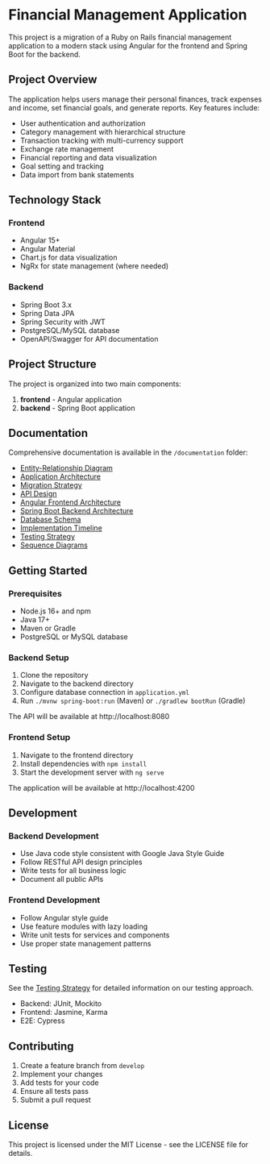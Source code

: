 # Financial Management Application

This project is a migration of a Ruby on Rails financial management application to a modern stack using Angular for the frontend and Spring Boot for the backend.

## Project Overview

The application helps users manage their personal finances, track expenses and income, set financial goals, and generate reports. Key features include:

- User authentication and authorization
- Category management with hierarchical structure
- Transaction tracking with multi-currency support
- Exchange rate management
- Financial reporting and data visualization
- Goal setting and tracking
- Data import from bank statements

## Technology Stack

### Frontend
- Angular 15+
- Angular Material
- Chart.js for data visualization
- NgRx for state management (where needed)

### Backend
- Spring Boot 3.x
- Spring Data JPA
- Spring Security with JWT
- PostgreSQL/MySQL database
- OpenAPI/Swagger for API documentation

## Project Structure

The project is organized into two main components:

1. **frontend** - Angular application
2. **backend** - Spring Boot application

## Documentation

Comprehensive documentation is available in the `/documentation` folder:

- [Entity-Relationship Diagram](documentation/entity-relationship-diagram.md)
- [Application Architecture](documentation/application-architecture.md)
- [Migration Strategy](documentation/migration-strategy.md)
- [API Design](documentation/api-design.md)
- [Angular Frontend Architecture](documentation/angular-frontend-architecture.md)
- [Spring Boot Backend Architecture](documentation/spring-boot-backend-architecture.md)
- [Database Schema](documentation/database-schema.md)
- [Implementation Timeline](documentation/implementation-timeline.md)
- [Testing Strategy](documentation/testing-strategy.md)
- [Sequence Diagrams](documentation/sequence-diagrams.md)

## Getting Started

### Prerequisites

- Node.js 16+ and npm
- Java 17+
- Maven or Gradle
- PostgreSQL or MySQL database

### Backend Setup

1. Clone the repository
2. Navigate to the backend directory
3. Configure database connection in `application.yml`
4. Run `./mvnw spring-boot:run` (Maven) or `./gradlew bootRun` (Gradle)

The API will be available at http://localhost:8080

### Frontend Setup

1. Navigate to the frontend directory
2. Install dependencies with `npm install`
3. Start the development server with `ng serve`

The application will be available at http://localhost:4200

## Development

### Backend Development

- Use Java code style consistent with Google Java Style Guide
- Follow RESTful API design principles
- Write tests for all business logic
- Document all public APIs

### Frontend Development

- Follow Angular style guide
- Use feature modules with lazy loading
- Write unit tests for services and components
- Use proper state management patterns

## Testing

See the [Testing Strategy](documentation/testing-strategy.md) for detailed information on our testing approach.

- Backend: JUnit, Mockito
- Frontend: Jasmine, Karma
- E2E: Cypress

## Contributing

1. Create a feature branch from `develop`
2. Implement your changes
3. Add tests for your code
4. Ensure all tests pass
5. Submit a pull request

## License

This project is licensed under the MIT License - see the LICENSE file for details.
